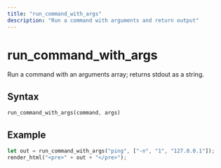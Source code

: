 ```yaml
---
title: "run_command_with_args"
description: "Run a command with arguments and return output"
---
```


# run_command_with_args

Run a command with an arguments array; returns stdout as a string.

## Syntax

```rust
run_command_with_args(command, args)
```

## Example

```rust
let out = run_command_with_args("ping", ["-n", "1", "127.0.0.1"]);
render_html("<pre>" + out + "</pre>");
```
